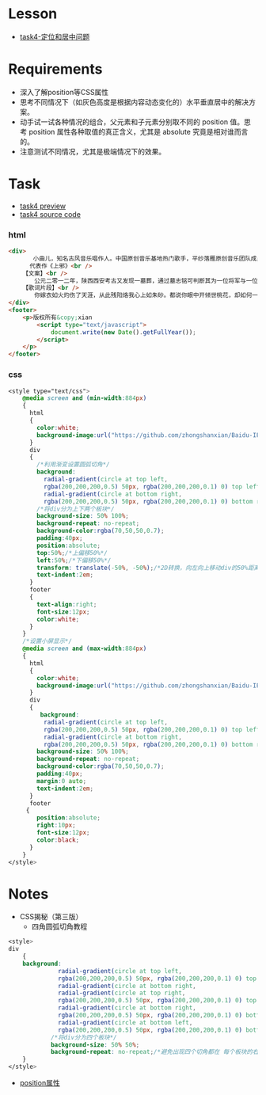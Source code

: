 # Lesson

+ [task4-定位和居中问题](http://ife.baidu.com/course/detail/id/95)

# Requirements

+ 深入了解position等CSS属性
+ 思考不同情况下（如灰色高度是根据内容动态变化的）水平垂直居中的解决方案。
+ 动手试一试各种情况的组合，父元素和子元素分别取不同的 position 值。思考 position 属性各种取值的真正含义，尤其是 absolute 究竟是相对谁而言的。
+ 注意测试不同情况，尤其是极端情况下的效果。

# Task

+ [task4 preview](https://codepen.io/zhongshanxian/pen/VpaQmR?editors=1100)
+ [task4 source code](https://github.com/zhongshanxian/Baidu-IFE-2017/blob/master/codes/HTML%26CSS/task4-position.html)

### html

```html
<div>
	   小曲儿，知名古风音乐唱作人。中国原创音乐基地热门歌手，平纱落雁原创音乐团队成员，在“古风圈”颇负盛名，2012年发行的个人首张原创古风专辑《曲倾天下》倍受好评。2014年发行的个人第二张原创古风专辑《曲终人未散》更赢得了广大粉丝的追捧。另外还有《上邪》、《三生一梦》等歌曲，深受听众喜爱。<br /><br />
	  代表作《上邪》<br />
	【文案】<br />
	　　公元二零一二年，陕西西安考古又发现一墓葬，通过墓志铭可判断其为一位将军与一位宗室女子合葬墓，主墓室存放双人合葬棺椁，但合葬棺内却仅有一具男性尸骨。意外的是，墓志铭上该宗室女子封号与史册记载的一位同时代的和亲公主封号一致。<br />
	【歌词片段】<br />
	　　你嫁衣如火灼伤了天涯，从此残阳烙我心上如朱砂。都说你眼中开倾世桃花，却如何一夕桃花雨下。<br />
</div>
<footer>
	<p>版权所有&copy;xian
		<script type="text/javascript">
		    document.write(new Date().getFullYear());
		</script>
    </p>
</footer>
```

### css

```css
<style type="text/css">
	@media screen and (min-width:884px)
	{
	  html
	  {
	    color:white;
	    background-image:url("https://github.com/zhongshanxian/Baidu-IFE-2017/blob/master/docs/assets/img/quer.jpg?raw=true");
	  }
	  div
	  { 
	    /*利用渐变设置圆弧切角*/
	    background:
	      radial-gradient(circle at top left,
	      rgba(200,200,200,0.5) 50px, rgba(200,200,200,0.1) 0) top left,
	      radial-gradient(circle at bottom right,
	      rgba(200,200,200,0.5) 50px, rgba(200,200,200,0.1) 0) bottom right;
	    /*将div分为上下两个板块*/
	    background-size: 50% 100%;
	    background-repeat: no-repeat;
	    background-color:rgba(70,50,50,0.7);
	    padding:40px;
	    position:absolute;
	    top:50%;/*上偏移50%*/
	    left:50%;/*下偏移50%*/
	    transform: translate(-50%, -50%);/*2D转换，向左向上移动div的50%距离*/
	    text-indent:2em;
	  }
	  footer
	  {
	    text-align:right;
	    font-size:12px;
	    color:white;
	  }
	}
	/*设置小屏显示*/
	@media screen and (max-width:884px)
	{ 
	  html
	  {
	    color:white;
	    background-image:url("https://github.com/zhongshanxian/Baidu-IFE-2017/blob/master/docs/assets/img/quer.jpg?raw=true");
	  }
	  div
	  { 
	     background:
	      radial-gradient(circle at top left,
	      rgba(200,200,200,0.5) 50px, rgba(200,200,200,0.1) 0) top left,
	      radial-gradient(circle at bottom right,
	      rgba(200,200,200,0.5) 50px, rgba(200,200,200,0.1) 0) bottom right;
	    background-size: 50% 100%;
	    background-repeat: no-repeat;
	    background-color:rgba(70,50,50,0.7);
	    padding:40px;
	    margin:0 auto;
	    text-indent:2em;
	  }
	  footer
 	 {
	    position:absolute;
	    right:10px;
	    font-size:12px;
	    color:black;
	  }
	}
</style>
```

# Notes
+ CSS揭秘（第三版）
   + 四角圆弧切角教程

```css
<style>
div
	{
	background:
		      radial-gradient(circle at top left,
		      rgba(200,200,200,0.5) 50px, rgba(200,200,200,0.1) 0) top left,
		      radial-gradient(circle at bottom right,
		      radial-gradient(circle at top right,
		      rgba(200,200,200,0.5) 50px, rgba(200,200,200,0.1) 0) top right,
		      radial-gradient(circle at bottom right,
		      rgba(200,200,200,0.5) 50px, rgba(200,200,200,0.1) 0) bottom right,
		      radial-gradient(circle at bottom left,
		      rgba(200,200,200,0.5) 50px, rgba(200,200,200,0.1) 0) bottom left;
		    /*将div分为四个板块*/
		    background-size: 50% 50%;
		    background-repeat: no-repeat;/*避免出现四个切角都在 每个板块的右下角*/
	}
</style>
```
+ [position属性](https://css-tricks.com/centering-css-complete-guide/)
